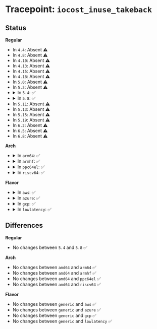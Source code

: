 # Tracepoint: <code>iocost_inuse_takeback</code>

## Status
<b>Regular</b>
<ul>
<li>
In <code>4.4</code>: Absent ⚠️
</li>
<li>
In <code>4.8</code>: Absent ⚠️
</li>
<li>
In <code>4.10</code>: Absent ⚠️
</li>
<li>
In <code>4.13</code>: Absent ⚠️
</li>
<li>
In <code>4.15</code>: Absent ⚠️
</li>
<li>
In <code>4.18</code>: Absent ⚠️
</li>
<li>
In <code>5.0</code>: Absent ⚠️
</li>
<li>
In <code>5.3</code>: Absent ⚠️
</li>
<li>
<details>
<summary>In <code>5.4</code>: ✅</summary>

Event:

```c
struct trace_event_raw_iocg_inuse_update {
    struct trace_entry ent;
    u32 __data_loc_devname;
    u32 __data_loc_cgroup;
    u64 now;
    u32 old_inuse;
    u32 new_inuse;
    u64 old_hweight_inuse;
    u64 new_hweight_inuse;
    char __data[0];
};
```
Function:

```c
void trace_event_raw_event_iocg_inuse_update(void *__data, struct ioc_gq *iocg, const char *path, struct ioc_now *now, u32 old_inuse, u32 new_inuse, u64 old_hw_inuse, u64 new_hw_inuse);
```
</details>
</li>
<li>
<details>
<summary>In <code>5.8</code>: ✅</summary>

Event:

```c
struct trace_event_raw_iocg_inuse_update {
    struct trace_entry ent;
    u32 __data_loc_devname;
    u32 __data_loc_cgroup;
    u64 now;
    u32 old_inuse;
    u32 new_inuse;
    u64 old_hweight_inuse;
    u64 new_hweight_inuse;
    char __data[0];
};
```
Function:

```c
void trace_event_raw_event_iocg_inuse_update(void *__data, struct ioc_gq *iocg, const char *path, struct ioc_now *now, u32 old_inuse, u32 new_inuse, u64 old_hw_inuse, u64 new_hw_inuse);
```
</details>
</li>
<li>
In <code>5.11</code>: Absent ⚠️
</li>
<li>
In <code>5.13</code>: Absent ⚠️
</li>
<li>
In <code>5.15</code>: Absent ⚠️
</li>
<li>
In <code>5.19</code>: Absent ⚠️
</li>
<li>
In <code>6.2</code>: Absent ⚠️
</li>
<li>
In <code>6.5</code>: Absent ⚠️
</li>
<li>
In <code>6.8</code>: Absent ⚠️
</li>
</ul>
<b>Arch</b>
<ul>
<li>
<details>
<summary>In <code>arm64</code>: ✅</summary>

Event:

```c
struct trace_event_raw_iocg_inuse_update {
    struct trace_entry ent;
    u32 __data_loc_devname;
    u32 __data_loc_cgroup;
    u64 now;
    u32 old_inuse;
    u32 new_inuse;
    u64 old_hweight_inuse;
    u64 new_hweight_inuse;
    char __data[0];
};
```
Function:

```c
void trace_event_raw_event_iocg_inuse_update(void *__data, struct ioc_gq *iocg, const char *path, struct ioc_now *now, u32 old_inuse, u32 new_inuse, u64 old_hw_inuse, u64 new_hw_inuse);
```
</details>
</li>
<li>
<details>
<summary>In <code>armhf</code>: ✅</summary>

Event:

```c
struct trace_event_raw_iocg_inuse_update {
    struct trace_entry ent;
    u32 __data_loc_devname;
    u32 __data_loc_cgroup;
    u64 now;
    u32 old_inuse;
    u32 new_inuse;
    u64 old_hweight_inuse;
    u64 new_hweight_inuse;
    char __data[0];
};
```
Function:

```c
void trace_event_raw_event_iocg_inuse_update(void *__data, struct ioc_gq *iocg, const char *path, struct ioc_now *now, u32 old_inuse, u32 new_inuse, u64 old_hw_inuse, u64 new_hw_inuse);
```
</details>
</li>
<li>
<details>
<summary>In <code>ppc64el</code>: ✅</summary>

Event:

```c
struct trace_event_raw_iocg_inuse_update {
    struct trace_entry ent;
    u32 __data_loc_devname;
    u32 __data_loc_cgroup;
    u64 now;
    u32 old_inuse;
    u32 new_inuse;
    u64 old_hweight_inuse;
    u64 new_hweight_inuse;
    char __data[0];
};
```
Function:

```c
void trace_event_raw_event_iocg_inuse_update(void *__data, struct ioc_gq *iocg, const char *path, struct ioc_now *now, u32 old_inuse, u32 new_inuse, u64 old_hw_inuse, u64 new_hw_inuse);
```
</details>
</li>
<li>
<details>
<summary>In <code>riscv64</code>: ✅</summary>

Event:

```c
struct trace_event_raw_iocg_inuse_update {
    struct trace_entry ent;
    u32 __data_loc_devname;
    u32 __data_loc_cgroup;
    u64 now;
    u32 old_inuse;
    u32 new_inuse;
    u64 old_hweight_inuse;
    u64 new_hweight_inuse;
    char __data[0];
};
```
Function:

```c
void trace_event_raw_event_iocg_inuse_update(void *__data, struct ioc_gq *iocg, const char *path, struct ioc_now *now, u32 old_inuse, u32 new_inuse, u64 old_hw_inuse, u64 new_hw_inuse);
```
</details>
</li>
</ul>
<b>Flavor</b>
<ul>
<li>
<details>
<summary>In <code>aws</code>: ✅</summary>

Event:

```c
struct trace_event_raw_iocg_inuse_update {
    struct trace_entry ent;
    u32 __data_loc_devname;
    u32 __data_loc_cgroup;
    u64 now;
    u32 old_inuse;
    u32 new_inuse;
    u64 old_hweight_inuse;
    u64 new_hweight_inuse;
    char __data[0];
};
```
Function:

```c
void trace_event_raw_event_iocg_inuse_update(void *__data, struct ioc_gq *iocg, const char *path, struct ioc_now *now, u32 old_inuse, u32 new_inuse, u64 old_hw_inuse, u64 new_hw_inuse);
```
</details>
</li>
<li>
<details>
<summary>In <code>azure</code>: ✅</summary>

Event:

```c
struct trace_event_raw_iocg_inuse_update {
    struct trace_entry ent;
    u32 __data_loc_devname;
    u32 __data_loc_cgroup;
    u64 now;
    u32 old_inuse;
    u32 new_inuse;
    u64 old_hweight_inuse;
    u64 new_hweight_inuse;
    char __data[0];
};
```
Function:

```c
void trace_event_raw_event_iocg_inuse_update(void *__data, struct ioc_gq *iocg, const char *path, struct ioc_now *now, u32 old_inuse, u32 new_inuse, u64 old_hw_inuse, u64 new_hw_inuse);
```
</details>
</li>
<li>
<details>
<summary>In <code>gcp</code>: ✅</summary>

Event:

```c
struct trace_event_raw_iocg_inuse_update {
    struct trace_entry ent;
    u32 __data_loc_devname;
    u32 __data_loc_cgroup;
    u64 now;
    u32 old_inuse;
    u32 new_inuse;
    u64 old_hweight_inuse;
    u64 new_hweight_inuse;
    char __data[0];
};
```
Function:

```c
void trace_event_raw_event_iocg_inuse_update(void *__data, struct ioc_gq *iocg, const char *path, struct ioc_now *now, u32 old_inuse, u32 new_inuse, u64 old_hw_inuse, u64 new_hw_inuse);
```
</details>
</li>
<li>
<details>
<summary>In <code>lowlatency</code>: ✅</summary>

Event:

```c
struct trace_event_raw_iocg_inuse_update {
    struct trace_entry ent;
    u32 __data_loc_devname;
    u32 __data_loc_cgroup;
    u64 now;
    u32 old_inuse;
    u32 new_inuse;
    u64 old_hweight_inuse;
    u64 new_hweight_inuse;
    char __data[0];
};
```
Function:

```c
void trace_event_raw_event_iocg_inuse_update(void *__data, struct ioc_gq *iocg, const char *path, struct ioc_now *now, u32 old_inuse, u32 new_inuse, u64 old_hw_inuse, u64 new_hw_inuse);
```
</details>
</li>
</ul>

## Differences
<b>Regular</b>
<ul>
<li>
No changes between <code>5.4</code> and <code>5.8</code> ✅
</li>
</ul>
<b>Arch</b>
<ul>
<li>
No changes between <code>amd64</code> and <code>arm64</code> ✅
</li>
<li>
No changes between <code>amd64</code> and <code>armhf</code> ✅
</li>
<li>
No changes between <code>amd64</code> and <code>ppc64el</code> ✅
</li>
<li>
No changes between <code>amd64</code> and <code>riscv64</code> ✅
</li>
</ul>
<b>Flavor</b>
<ul>
<li>
No changes between <code>generic</code> and <code>aws</code> ✅
</li>
<li>
No changes between <code>generic</code> and <code>azure</code> ✅
</li>
<li>
No changes between <code>generic</code> and <code>gcp</code> ✅
</li>
<li>
No changes between <code>generic</code> and <code>lowlatency</code> ✅
</li>
</ul>
